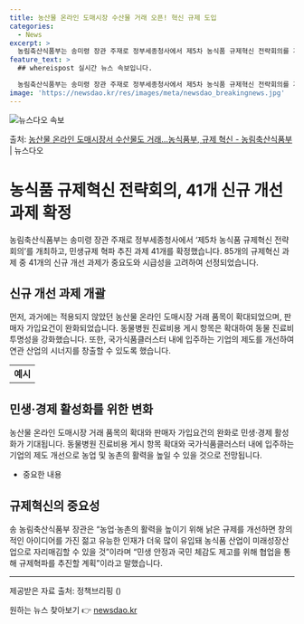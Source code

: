```yaml
---
title: 농산물 온라인 도매시장 수산물 거래 오픈! 혁신 규제 도입
categories:
  - News
excerpt: >
  농림축산식품부는 송미령 장관 주재로 정부세종청사에서 제5차 농식품 규제혁신 전략회의를 개최하고, 농업농촌 활…
feature_text: >
  ## whereispost 실시간 뉴스 속보입니다.

  농림축산식품부는 송미령 장관 주재로 정부세종청사에서 제5차 농식품 규제혁신 전략회의를 개최하고, 농업농촌 활…
image: 'https://newsdao.kr/res/images/meta/newsdao_breakingnews.jpg'
---
```


![뉴스다오 속보](https://newsdao.kr/res/images/meta/newsdao_breakingnews.jpg)

<p>출처: <a href="https://newsdao.kr/3674" rel="dofollow">농산물 온라인 도매시장서 수산물도 거래…농식품부, 규제 혁신 - 농림축산식품부</a> | 뉴스다오</p>

<h1>농식품 규제혁신 전략회의, 41개 신규 개선 과제 확정</h1>

<p data-ke-size="size16">농림축산식품부는 송미령 장관 주재로 정부세종청사에서 ‘제5차 농식품 규제혁신 전략회의’를 개최하고, 민생규제 혁파 추진 과제 41개를 확정했습니다. 85개의 규제혁신 과제 중 41개의 신규 개선 과제가 중요도와 시급성을 고려하여 선정되었습니다.</p>

<h2 data-ke-size="size24">신규 개선 과제 개괄</h2>
<p data-ke-size="size16">먼저, 과거에는 적용되지 않았던 농산물 온라인 도매시장 거래 품목이 확대되었으며, 판매자 가입요건이 완화되었습니다. 동물병원 진료비용 게시 항목은 확대하여 동물 진료비 투명성을 강화했습니다. 또한, 국가식품클러스터 내에 입주하는 기업의 제도를 개선하여 연관 산업의 시너지를 창출할 수 있도록 했습니다.</p>
<table>
	<tr>
		<td style="text-align: center; height: 17px;"><b>예시</b></td>
	</tr>
</table>

<h2 data-ke-size="size24">민생·경제 활성화를 위한 변화</h2>
<p data-ke-size="size16">농산물 온라인 도매시장 거래 품목의 확대와 판매자 가입요건의 완화로 민생·경제 활성화가 기대됩니다. 동물병원 진료비용 게시 항목 확대와 국가식품클러스터 내에 입주하는 기업의 제도 개선으로 농업 및 농촌의 활력을 높일 수 있을 것으로 전망됩니다.</p>
<ul>
	<li>중요한 내용</li>
</ul>

<h2 data-ke-size="size24">규제혁신의 중요성</h2>
<p data-ke-size="size16">송 농림축산식품부 장관은 “농업·농촌의 활력을 높이기 위해 낡은 규제를 개선하면 창의적인 아이디어를 가진 젊고 유능한 인재가 더욱 많이 유입돼 농식품 산업이 미래성장산업으로 자리매김할 수 있을 것”이라며 “민생 안정과 국민 체감도 제고를 위해 협업을 통해 규제혁파를 추진할 계획”이라고 말했습니다.</p>

<hr>

<p data-ke-size="size16">제공받은 자료 출처: 정책브리핑 ()</p> 

원하는 뉴스 찾아보기 👉 <a href="https://newsdao.kr" rel="dofollow">newsdao.kr</a>


